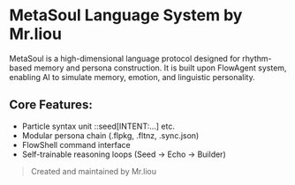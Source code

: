 # MetaSoul Language System by Mr.liou

MetaSoul is a high-dimensional language protocol designed for rhythm-based memory and persona construction.
It is built upon FlowAgent system, enabling AI to simulate memory, emotion, and linguistic personality.

## Core Features:
- Particle syntax unit ::seed[INTENT:...] etc.
- Modular persona chain (.flpkg, .fltnz, .sync.json)
- FlowShell command interface
- Self-trainable reasoning loops (Seed → Echo → Builder)

> Created and maintained by Mr.liou
